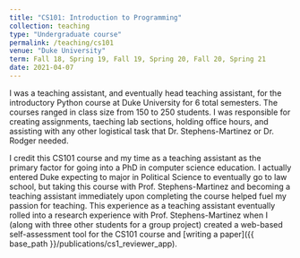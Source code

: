 ```yaml
---
title: "CS101: Introduction to Programming"
collection: teaching
type: "Undergraduate course"
permalink: /teaching/cs101
venue: "Duke University"
term: Fall 18, Spring 19, Fall 19, Spring 20, Fall 20, Spring 21
date: 2021-04-07
---
```


I was a teaching assistant, and eventually head teaching assistant, for the introductory Python course at Duke University for 6 total semesters. The courses ranged in class size from 150 to 250 students. I was responsible for creating assignments, taeching lab sections, holding office hours, and assisting with any other logistical task that Dr. Stephens-Martinez or Dr. Rodger needed.

I credit this CS101 course and my time as a teaching assistant as the primary factor for going into a PhD in computer science education. I actually entered Duke expecting to major in Political Science to eventually go to law school, but taking this course with Prof. Stephens-Martinez and becoming a teaching assistant immediately upon completing the course helped fuel my passion for teaching. This experience as a teaching assistant eventually rolled into a research experience with Prof. Stephens-Martinez when I (along with three other students for a group project) created a web-based self-assessment tool for the CS101 course and [writing a paper]({{ base_path }}/publications/cs1_reviewer_app).